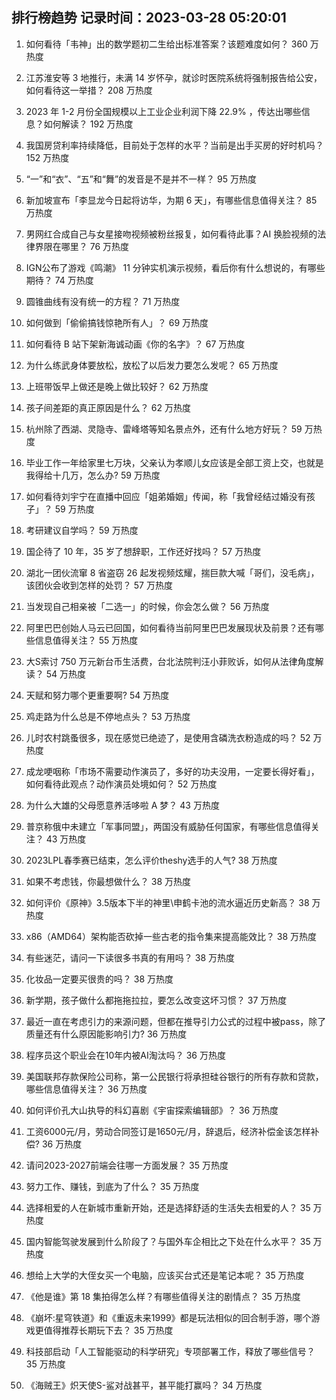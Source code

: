 
## 排行榜趋势 记录时间：2023-03-28 05:20:01
  
  1. 如何看待「韦神」出的数学题初二生给出标准答案？该题难度如何？ 360 万热度
    
  2. 江苏淮安等 3 地推行，未满 14 岁怀孕，就诊时医院系统将强制报告给公安，如何看待这一举措？ 208 万热度
    
  3. 2023 年 1-2 月份全国规模以上工业企业利润下降 22.9% ，传达出哪些信息？如何解读？ 192 万热度
    
  4. 我国房贷利率持续降低，目前处于怎样的水平？当前是出手买房的好时机吗？ 152 万热度
    
  5. “一”和“衣”、“五”和“舞”的发音是不是并不一样？ 95 万热度
    
  6. 新加坡宣布「李显龙今日起将访华，为期 6 天」，有哪些信息值得关注？ 85 万热度
    
  7. 男网红合成自己与女星接吻视频被粉丝报复，如何看待此事？AI 换脸视频的法律界限在哪里？ 76 万热度
    
  8. IGN公布了游戏《鸣潮》 11 分钟实机演示视频，看后你有什么想说的，有哪些期待？ 74 万热度
    
  9. 圆锥曲线有没有统一的方程？ 71 万热度
    
  10. 如何做到「偷偷搞钱惊艳所有人」？ 69 万热度
    
  11. 如何看待 B 站下架新海诚动画《你的名字》？ 67 万热度
    
  12. 为什么练武身体要放松，放松了以后发力要怎么发呢？ 65 万热度
    
  13. 上班带饭早上做还是晚上做比较好？ 62 万热度
    
  14. 孩子间差距的真正原因是什么？ 62 万热度
    
  15. 杭州除了西湖、灵隐寺、雷峰塔等知名景点外，还有什么地方好玩？ 59 万热度
    
  16. 毕业工作一年给家里七万块，父亲认为孝顺儿女应该是全部工资上交，也就是我得给十几万，怎么办? 59 万热度
    
  17. 如何看待刘宇宁在直播中回应「姐弟婚姻」传闻，称「我曾经结过婚没有孩子」？ 59 万热度
    
  18. 考研建议自学吗？ 59 万热度
    
  19. 国企待了 10 年，35 岁了想辞职，工作还好找吗？ 57 万热度
    
  20. 湖北一团伙流窜 8 省盗窃 26 起发视频炫耀，揣巨款大喊「哥们，没毛病」，该团伙会收到怎样的处罚？ 57 万热度
    
  21. 当发现自己相亲被「二选一」的时候，你会怎么做？ 56 万热度
    
  22. 阿里巴巴创始人马云已回国，如何看待当前阿里巴巴发展现状及前景？还有哪些信息值得关注？ 55 万热度
    
  23. 大S索讨 750 万元新台币生活费，台北法院判汪小菲败诉，如何从法律角度解读？ 54 万热度
    
  24. 天赋和努力哪个更重要啊? 54 万热度
    
  25. 鸡走路为什么总是不停地点头？ 53 万热度
    
  26. 儿时农村跳蚤很多，现在感觉已绝迹了，是使用含磷洗衣粉造成的吗？ 52 万热度
    
  27. 成龙哽咽称「市场不需要动作演员了，多好的功夫没用，一定要长得好看」，如何看待此观点？动作演员处境如何？ 52 万热度
    
  28. 为什么大雄的父母愿意养活哆啦 A 梦？ 43 万热度
    
  29. 普京称俄中未建立「军事同盟」，两国没有威胁任何国家，有哪些信息值得关注？ 43 万热度
    
  30. 2023LPL春季赛已结束，怎么评价theshy选手的人气? 38 万热度
    
  31. 如果不考虑钱，你最想做什么？ 38 万热度
    
  32. 如何评价《原神》3.5版本下半的神里\申鹤卡池的流水逼近历史新高？ 38 万热度
    
  33. x86（AMD64）架构能否砍掉一些古老的指令集来提高能效比？ 38 万热度
    
  34. 有些迷茫，请问一下读很多书真的有用吗？ 38 万热度
    
  35. 化妆品一定要买很贵的吗？ 38 万热度
    
  36. 新学期，孩子做什么都拖拖拉拉，要怎么改变这坏习惯？ 37 万热度
    
  37. 最近一直在考虑引力的来源问题，但都在推导引力公式的过程中被pass，除了质量还有什么原因能影响引力? 36 万热度
    
  38. 程序员这个职业会在10年内被AI淘汰吗？ 36 万热度
    
  39. 美国联邦存款保险公司称，第一公民银行将承担硅谷银行的所有存款和贷款，哪些信息值得关注？ 36 万热度
    
  40. 如何评价孔大山执导的科幻喜剧《宇宙探索编辑部》？ 36 万热度
    
  41. 工资6000元/月，劳动合同签订是1650元/月，辞退后，经济补偿金该怎样补偿? 36 万热度
    
  42. 请问2023-2027前端会往哪一方面发展？ 35 万热度
    
  43. 努力工作、赚钱，到底为了什么？ 35 万热度
    
  44. 选择相爱的人在新城市重新开始，还是选择舒适的生活失去相爱的人？ 35 万热度
    
  45. 国内智能驾驶发展到什么阶段了？与国外车企相比之下处在什么水平？ 35 万热度
    
  46. 想给上大学的大侄女买一个电脑，应该买台式还是笔记本呢？ 35 万热度
    
  47. 《他是谁》第 18 集拍得怎么样？有哪些值得关注的剧情点？ 35 万热度
    
  48. 《崩坏:星穹铁道》和《重返未来1999》都是玩法相似的回合制手游，哪个游戏更值得推荐长期玩下去？ 35 万热度
    
  49. 科技部启动「人工智能驱动的科学研究」专项部署工作，释放了哪些信号？ 35 万热度
    
  50. 《海贼王》炽天使S-鲨对战甚平，甚平能打赢吗？ 34 万热度
    